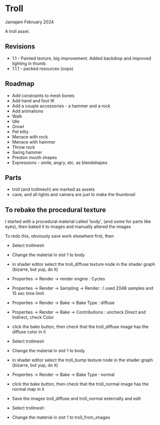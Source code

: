 # Troll

Jamajam February 2024

A troll asset. 

## Revisions

 * 1.1  - Painted texture, big improvement. Added backdrop and improved lighting in thumb. 
 * 1.1.1 - packed resources (oops)

## Roadmap

 * Add constraints to mesh bones
 * Add hand and foot IK
 * Add a couple accessories - a hammer and a rock
 * Add animations
  * Walk
  * Idle
  * Growl
  * Pet kitty
  * Menace with rock
  * Menace with hammer
  * Throw rock
  * Swing hammer
  * Preston mouth shapes
  * Expressions - smile, angry, etc. as blendshapes
 
## Parts
 
 * troll (and trollmesh) are marked as assets
 * cave, and all lights and camera are just to make the thumbnail


## To rebake the procedural texture

I started with a procedural material called 'body', (and some for parts like eyes),
then baked it to images and manually altered the images

To redo this, obviously save work elsewhere first, then 

* Select trollmesh
* Change the material in slot 1 to body
* in shader editor select the troll_diffuse texture node in the shader graph (bizarre, but yup, do it)

* Properties -> Render -> render engine : Cycles
* Properties -> Render -> Sampling -> Render : I used 2048 samples and 15 sec time limit
* Properties -> Render -> Bake -> Bake Type : diffuse
* Properties -> Render -> Bake -> Contributions : uncheck Direct and Indirect, check Color
* click the bake button, then check that the troll_diffuse image has the diffuse color in it

* Select trollmesh
* Change the material in slot 1 to body
* in shader editor select the troll_bump texture node in the shader graph (bizarre, but yup, do it)
* Properties -> Render -> Bake -> Bake Type : normal
* click the bake button, then check that the troll_normal image has the normal map in it

* Save the images troll_diffuse and troll_normal externally and edit
* Select trollmesh
* Change the material in slot 1 to troll_from_images




